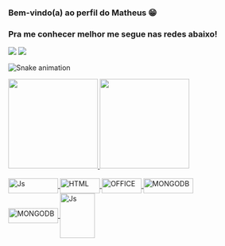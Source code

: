 
 ### Bem-vindo(a) ao perfil do Matheus 😁 ###
 ### Pra me conhecer melhor me segue nas redes abaixo! ###
 
<div> 
 <a href="https://www.linkedin.com/in/matheuspompeu/" target="_blank"><img src="https://img.shields.io/badge/-LinkedIn-%230077B5?style=for-the-badge&logo=linkedin&logoColor=white" target="_blank"></a> 
  <a href="https://www.instagram.com/matheusducontra/" target="_blank"><img src="https://img.shields.io/badge/-Instagram-%23E4405F?style=for-the-badge&logo=instagram&logoColor=white" target="_blank"></a> 
 
  
  ![Snake animation](https://github.com/matheussouzapompeu/matheussouzapompeu/blob/output/github-contribution-grid-snake.svg)

</div>
 <div>
  <a href="https://github.com/matheussouzapompeu">
  <img height="180em" src="https://github-readme-stats.vercel.app/api?username=matheussouzapompeu&show_icons=true&theme=tokyonight&include_all_commits=true&count_private=true"/>
  <img height="180em" src="https://github-readme-stats.vercel.app/api/top-langs/?username=matheussouzapompeu&layout=compact&langs_count=6&theme=tokyonight"/>
</div>
<div style="display: inline_block"><br>
 <img align="center" alt="Js" height="30" width="100" src="https://img.shields.io/badge/JavaScript-F7DF1E?style=for-the-badge&logo=javascript&logoColor=black">
  <img align="center" alt="HTML" height="30" width="80" src="https://img.shields.io/badge/HTML5-E34F26?style=for-the-badge&logo=html5&logoColor=white">
  <img align="center" alt="OFFICE" height="30" width="80" src="https://img.shields.io/badge/CSS3-1572B6?style=for-the-badge&logo=css3&logoColor=white">
   <img align="center" alt="MONGODB" height="30" width="100" src="https://img.shields.io/badge/Microsoft_Office-D83B01?style=for-the-badge&logo=microsoft-office&logoColor=white"><br>
    <img align="center" alt="MONGODB" height="30" width="100" src="https://img.shields.io/badge/MongoDB-4EA94B?style=for-the-badge&logo=mongodb&logoColor=white">
    <img align="center" alt="Js" height="90" width="70"src="https://cdn.jsdelivr.net/gh/devicons/devicon/icons/salesforce/salesforce-original.svg" />
</div>
 
 <br>
 


